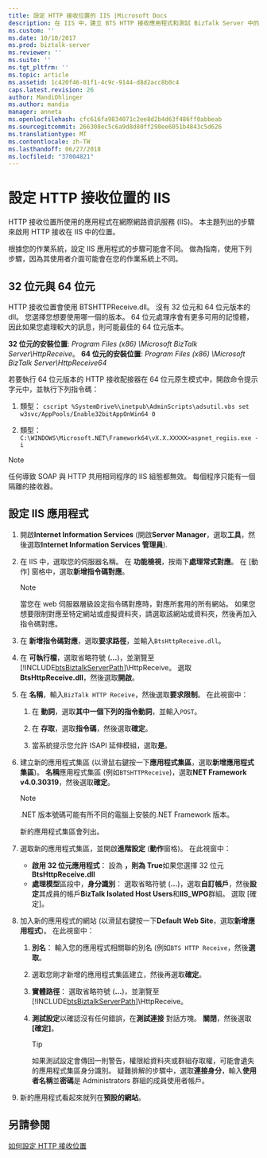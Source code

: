 ```yaml
---
title: 設定 HTTP 接收位置的 IIS |Microsoft Docs
description: 在 IIS 中，建立 BTS HTTP 接收應用程式和測試 BizTalk Server 中的應用程式集區設定
ms.custom: ''
ms.date: 10/10/2017
ms.prod: biztalk-server
ms.reviewer: ''
ms.suite: ''
ms.tgt_pltfrm: ''
ms.topic: article
ms.assetid: 1c420f46-01f1-4c9c-9144-d8d2acc8b0c4
caps.latest.revision: 26
author: MandiOhlinger
ms.author: mandia
manager: anneta
ms.openlocfilehash: cfc616fa9834071c2ee8d2b4d63f486ff0abbeab
ms.sourcegitcommit: 266308ec5c6a9d8d80ff298ee6051b4843c5d626
ms.translationtype: MT
ms.contentlocale: zh-TW
ms.lasthandoff: 06/27/2018
ms.locfileid: "37004821"
---
```

# <a name="configure-iis-for-an-http-receive-location"></a>設定 HTTP 接收位置的 IIS
HTTP 接收位置所使用的應用程式在網際網路資訊服務 (IIS)。 本主題列出的步驟來啟用 HTTP 接收在 IIS 中的位置。 

根據您的作業系統，設定 IIS 應用程式的步驟可能會不同。 做為指南，使用下列步驟，因為其使用者介面可能會在您的作業系統上不同。
  
## <a name="32-bit-vs-64-bit"></a>32 位元與 64 位元

HTTP 接收位置會使用 BTSHTTPReceive.dll。 沒有 32 位元和 64 位元版本的 dll。 您選擇您想要使用哪一個的版本。 64 位元處理序會有更多可用的記憶體，因此如果您處理較大的訊息，則可能最佳的 64 位元版本。 

**32 位元的安裝位置**: *Program Files (x86) \Microsoft BizTalk Server\HttpReceive*。
**64 位元的安裝位置**: *Program Files (x86) \Microsoft BizTalk Server\HttpReceive64*

若要執行 64 位元版本的 HTTP 接收配接器在 64 位元原生模式中，開啟命令提示字元中，並執行下列指令碼：  

1. 類型： `cscript %SystemDrive%\inetpub\AdminScripts\adsutil.vbs set w3svc/AppPools/Enable32bitAppOnWin64 0`  

2. 類型： `C:\WINDOWS\Microsoft.NET\Framework64\vX.X.XXXXX>aspnet_regiis.exe -i`  
  
> [!NOTE]
>  任何導致 SOAP 與 HTTP 共用相同程序的 IIS 組態都無效。 每個程序只能有一個隔離的接收器。  
  
##  <a name="configure-the-iis-application"></a>設定 IIS 應用程式
  
1. 開啟**Internet Information Services** (開啟**Server Manager**，選取**工具**，然後選取**Internet Information Services 管理員**). 
  
2. 在 IIS 中，選取您的伺服器名稱。 在 **功能檢視**，按兩下**處理常式對應**。 在 [動作] 窗格中，選取**新增指令碼對應**。  
  
   > [!NOTE]
   >  當您在 web 伺服器層級設定指令碼對應時，對應所套用的所有網站。 如果您想要限制對應至特定網站或虛擬資料夾，請選取該網站或資料夾，然後再加入 指令碼對應。  
  
3. 在 **新增指令碼對應**，選取**要求路徑**，並輸入`BtsHttpReceive.dll`。  
  
4. 在 **可執行檔**，選取省略符號 (**...**)，並瀏覽至[!INCLUDE[btsBiztalkServerPath](../includes/btsbiztalkserverpath-md.md)]\HttpReceive。 選取  **BtsHttpReceive.dll**，然後選取**開啟**。  
  
5. 在 **名稱**，輸入`BizTalk HTTP Receive`，然後選取**要求限制**。 在此視窗中：
  
   1. 在 **動詞**，選取**其中一個下列的指令動詞**，並輸入`POST`。  
  
   2. 在 **存取**，選取**指令碼**，然後選取**確定**。  
  
   3. 當系統提示您允許 ISAPI 延伸模組，選取**是**。  
  
6. 建立新的應用程式集區 (以滑鼠右鍵按一下**應用程式集區**，選取**新增應用程式集區**)。 **名稱**應用程式集區 (例如`BTSHTTPReceive`)，選取**NET Framework v4.0.30319**，然後選取**確定**。  
  
    > [!NOTE]
    >  .NET 版本號碼可能有所不同的電腦上安裝的.NET Framework 版本。  
  
     新的應用程式集區會列出。  
  
7. 選取新的應用程式集區，並開啟**進階設定** (**動作**窗格)。 在此視窗中：

    - **啟用 32 位元應用程式**： 設為 **，則為 True**如果您選擇 32 位元**BtsHttpReceive.dll**
    - **處理模型**區段中，**身分識別**： 選取省略符號 (**...**)，選取**自訂帳戶**，然後**設定**其成員的帳戶**BizTalk Isolated Host Users**和**IIS_WPG**群組。 選取 [確定]。 
  
8. 加入新的應用程式的網站 (以滑鼠右鍵按一下**Default Web Site**，選取**新增應用程式**)。 在此視窗中：
  
   1. **別名**： 輸入您的應用程式相關聯的別名 (例如`BTS HTTP Receive`，然後**選取**。  
   2. 選取您剛才新增的應用程式集區建立，然後再選取**確定**。  
   3. **實體路徑**： 選取省略符號 (**...**)，並瀏覽至[!INCLUDE[btsBiztalkServerPath](../includes/btsbiztalkserverpath-md.md)]\HttpReceive。  
   4. **測試設定**以確認沒有任何錯誤，在**測試連接** 對話方塊。 **關閉**，然後選取 **[確定]**。  
  
      > [!TIP]
      > 如果測試設定會傳回一則警告，權限給資料夾或群組存取權，可能會遺失的應用程式集區身分識別。 疑難排解的步驟中，選取**連接身分**，輸入**使用者名稱**並**密碼**是 Administrators 群組的成員使用者帳戶。 

9. 新的應用程式看起來就列在**預設的網站**。  
  
## <a name="see-also"></a>另請參閱  
 [如何設定 HTTP 接收位置](../core/how-to-configure-an-http-receive-location.md)
